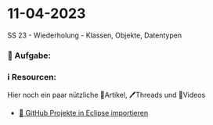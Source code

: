 # 11-04-2023
SS 23 - Wiederholung - Klassen, Objekte, Datentypen

### 📝 Aufgabe:

 


  
  
  
  ### ℹ️ Resourcen:
Hier noch ein paar nützliche 📃Artikel, 🖊️Threads und 🎥Videos
- [ 🎥 GitHub Projekte in Eclipse importieren](https://drive.google.com/file/d/1IpwHADmwViEGQ7Pf4BgybUYpz7WBoMe5/view?usp=sharing)
